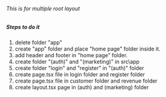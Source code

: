 ###### This is for multiple root layout

##### Steps to do it

1. delete folder "app"
2. create "app" folder and place "home page" folder inside it.
3. add header and footer in "home page" folder.
4. create folder "(auth)" and "(marketing)" in src\app
5. create folder "login" and "register" in "(auth)" folder
6. create page.tsx file in login folder and register folder
7. create page.tsx file in customer folder and revenue folder
8. create layout.tsx page in (auth) and (marketing) folder